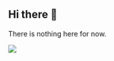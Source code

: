 ## Hi there 👋

There is nothing here for now.

<a href="https://u8views.com/github/michaltelesz"><img src="https://u8views.com/api/v1/github/profiles/13216369/views/day-week-month-total-count.svg"></a>
<!--
**michaltelesz/michaltelesz** is a ✨ _special_ ✨ repository because its `README.md` (this file) appears on your GitHub profile.

Here are some ideas to get you started:

- 🔭 I’m currently working on ...
- 🌱 I’m currently learning ...
- 👯 I’m looking to collaborate on ...
- 🤔 I’m looking for help with ...
- 💬 Ask me about ...
- 📫 How to reach me: ...
- 😄 Pronouns: ...
- ⚡ Fun fact: ...
-->

